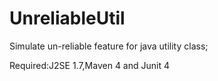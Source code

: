 UnreliableUtil
==============

Simulate un-reliable feature for java utility class;

Required:J2SE 1.7,Maven 4 and Junit 4
